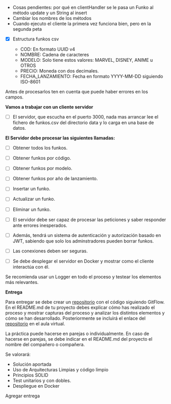 - Cosas pendientes: por qué en clientHandler se le pasa un Funko al método update y un String al insert
- Cambiar los nombres de los métodos
- Cuando ejecuto el cliente la primera vez funciona bien, pero en la segunda peta

- [x] Estructura funkos csv

  * COD: En formato UUID v4
  * NOMBRE: Cadena de caracteres
  * MODELO: Solo tiene estos valores: MARVEL, DISNEY, ANIME u OTROS
  * PRECIO: Moneda con dos decimales.
  * FECHA\_LANZAMIENTO: Fecha en formato YYYY-MM-DD siguiendo ISO-8601

Antes de procesarlos ten en cuenta que puede haber errores en los campos.

**Vamos a trabajar con un cliente servidor**

- [ ]  El servidor, que escucha en el puerto 3000, nada mas arrancar lee el fichero de funkos.csv del directorio data y lo carga en una base de datos.

**El Servidor debe procesar las siguientes llamadas:**

- [ ]  Obtener todos los funkos.
- [ ]  Obtener funkos por código.
- [ ]  Obtener funkos por modelo.
- [ ]  Obtener funkos por año de lanzamiento.
- [ ]  Insertar un funko.
- [ ]  Actualizar un funko.
- [ ]  Eliminar un funko.



- [ ]  El servidor debe ser capaz de procesar las peticiones y saber responder ante errores inesperados.
- [ ]  Además, tendrá un sistema de autenticación y autorización basado en JWT, sabiendo que solo los adminstradores pueden borrar funkos.
- [ ]  Las conexiones deben ser seguras.
- [ ]   Se debe desplegar el servidor en Docker y mostrar como el cliente interactúa con él.

Se recomienda usar un Logger en todo el proceso y testear los elementos más relevantes.

**Entrega**

Para entregar se debe crear un [repositorio](https://aulavirtual33.educa.madrid.org/ies.luisvives.leganes/mod/url/view.php?id=35215 "Repositorio") con el código siguiendo GitFlow. En el README.md de tu proyecto debes explicar cómo has realizado el proceso y mostrar capturas del proceso y analizar los distintos elementos y cómo se han desarrollado. Posteriormente se incluirá el enlace del [repositorio](https://aulavirtual33.educa.madrid.org/ies.luisvives.leganes/mod/url/view.php?id=35215 "Repositorio") en el aula virtual.

La práctica puede hacerse en parejas o individualmente. En caso de hacerse en parejas, se debe indicar en el README.md del proyecto el nombre del compañero o compañera.

Se valorará:

- Solución aportada
- Uso de Arquitecturas Limpias y código limpio
- Principios SOLID
- Test unitarios y con dobles.
- Despliegue en Docker

Agregar entrega
